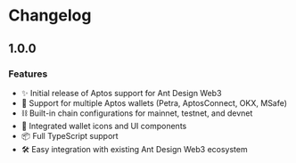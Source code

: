 # Changelog

## 1.0.0

### Features

- ✨ Initial release of Aptos support for Ant Design Web3
- 🔗 Support for multiple Aptos wallets (Petra, AptosConnect, OKX, MSafe)
- ⛓️ Built-in chain configurations for mainnet, testnet, and devnet
- 🎨 Integrated wallet icons and UI components
- 📦 Full TypeScript support
- 🛠️ Easy integration with existing Ant Design Web3 ecosystem